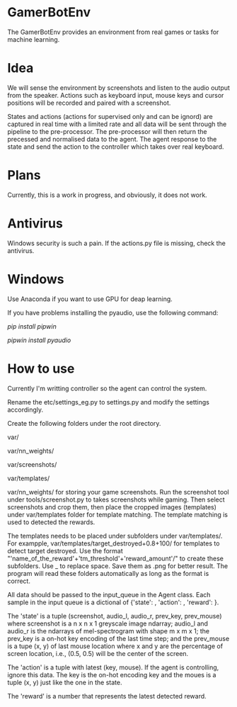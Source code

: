 # GamerBotEnv

The GamerBotEnv provides an environment from real games or tasks for machine learning.

# Idea

We will sense the environment by screenshots and listen to the audio output from the speaker. Actions such as keyboard input,
mouse keys and cursor positions will be recorded and paired with a screenshot.

States and actions (actions for supervised only and can be ignord) are captured in real time with a limited rate and all data will be sent through the pipeline to the
pre-processor. The pre-processor will then return the precessed and normalised data to the agent. The agent response to the state and send the action to the controller which takes over real keyboard.

# Plans
Currently, this is a work in progress, and obviously, it does not work.

# Antivirus
Windows security is such a pain. If the actions.py file is missing, check the antivirus.

# Windows
Use Anaconda if you want to use GPU for deap learning.

If you have problems installing the pyaudio, use the following command:

*pip install pipwin*

*pipwin install pyaudio*

# How to use
Currently I'm writting controller so the agent can control the system.

Rename the etc/settings_eg.py to settings.py and modify the settings accordingly.

Create the following folders under the root directory.

var/

var/nn_weights/

var/screenshots/

var/templates/

var/nn_weights/ for storing your game screenshots. Run the screenshot tool under tools/screenshot.py to takes screenshots while gaming. Then select screenshots
and crop them, then place the cropped images (templates) under var/templates folder for template matching. The template matching is used to detected the rewards.

The templates needs to be placed under subfolders under var/templates/. For exampple, var/templates/target_destroyed+0.8+100/ for templates to detect target destroyed.
Use the format "'name_of_the_reward'+'tm_threshold'+'reward_amount'/" to create these subfolders. Use _ to replace space. Save them as .png for better result. The program will read these folders automatically as long as the format is correct.

All data should be passed to the input_queue in the Agent class. Each sample in the input queue is a dictional of {'state': , 'action': , 'reward': }.

The 'state' is a tuple (screenshot, audio_l,  audio_r, prev_key, prev_mouse) where screenshot is a n x n x 1 greyscale image ndarray; audio_l and audio_r is the ndarrays of mel-spectrogram with shape m x m x 1; the prev_key is a on-hot key encoding of the last time step; and the prev_mouse is a tupe (x, y) of last mouse location where x and y are the percentage of screen location, i.e., (0.5, 0.5) will be the center of the screen.

The 'action' is a tuple with latest (key, mouse). If the agent is controlling, ignore this data. The key is the on-hot encoding key and the moues is a tuple (x, y) just like the one in the state.

The 'reward' is a number that represents the latest detected reward.


